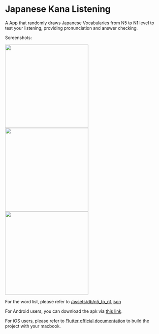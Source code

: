 # Japanese Kana Listening

A App that randomly draws Japanese Vocabularies from N5 to N1 level to test your listening, providing pronunciation and answer checking.

Screenshots:

<img src="https://raw.githubusercontent.com/eric19960304/Kana-Listening-Test/master/demo/1.png" width="270"> <img src="https://raw.githubusercontent.com/eric19960304/Kana-Listening-Test/master/demo/2.png" width="270"> <img src="https://raw.githubusercontent.com/eric19960304/Kana-Listening-Test/master/demo/3.png" width="270">

For the word list, please refer to [/assets/db/n5_to_n1.json](https://github.com/eric19960304/Kana-Listening-Test/blob/master/assets/db/n5_to_n1.json)

For Android users, you can download the apk via [this link](https://drive.google.com/file/d/1yX4xLmWXq7maGVTqYPrchzWctZtCaXFL/view).

For iOS users, please refer to [Flutter official documentation](https://flutter.dev/docs/get-started/install) to build the project with your macbook.
